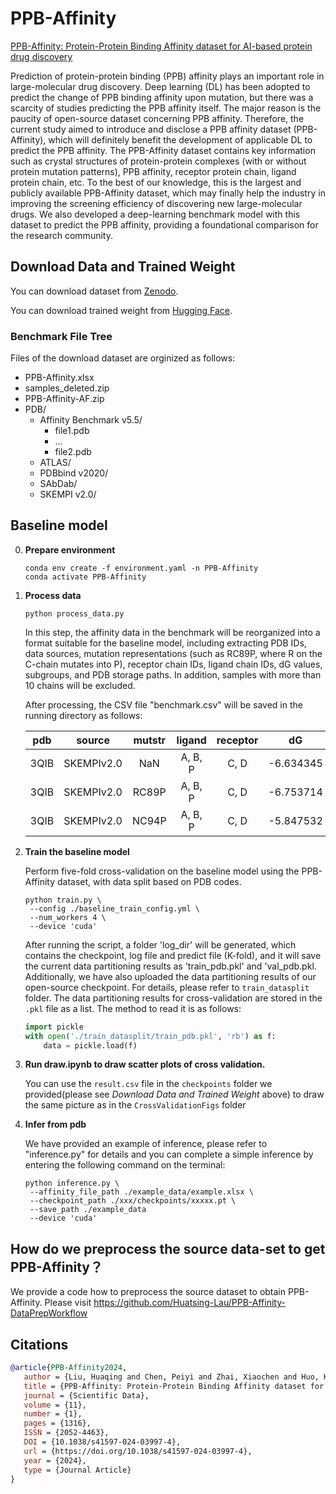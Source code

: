 <!-- #region -->
# PPB-Affinity

[PPB-Affinity: Protein-Protein Binding Affinity dataset for AI-based protein drug discovery](https://www.nature.com/articles/s41597-024-03997-4)

Prediction of protein-protein binding (PPB) affinity plays an important role in large-molecular drug discovery. Deep learning (DL) has been adopted to predict the change of PPB binding affinity upon mutation, but there was a scarcity of studies predicting the PPB affinity itself. The major reason is the paucity of open-source dataset concerning PPB affinity. Therefore, the current study aimed to introduce and disclose a PPB affinity dataset (PPB-Affinity), which will definitely benefit the development of applicable DL to predict the PPB affinity. The PPB-Affinity dataset contains key information such as crystal structures of protein-protein complexes (with or without protein mutation patterns), PPB affinity, receptor protein chain, ligand protein chain, etc. To the best of our knowledge, this is the largest and publicly available PPB-Affinity dataset, which may finally help the industry in improving the screening efficiency of discovering new large-molecular drugs. We also developed a deep-learning benchmark model with this dataset to predict the PPB affinity, providing a foundational comparison for the research community.

## Download Data and Trained Weight

You can download dataset from [Zenodo](https://zenodo.org/doi/10.5281/zenodo.11070823).

You can download trained weight from [Hugging Face](https://huggingface.co/ChenPy00/PPB-Affinity).

### Benchmark File Tree

Files of the download dataset are orginized as follows:
- PPB-Affinity.xlsx
- samples_deleted.zip
- PPB-Affinity-AF.zip
- PDB/
  - Affinity Benchmark v5.5/
    - file1.pdb
    - ...
    - file2.pdb
  - ATLAS/
  - PDBbind v2020/
  - SAbDab/
  - SKEMPI v2.0/


## Baseline model

0. **Prepare environment**

    ```
    conda env create -f environment.yaml -n PPB-Affinity
    conda activate PPB-Affinity
    ```

1. **Process data**

   ```
   python process_data.py
   ```

   In this step, the affinity data in the benchmark will be reorganized into a format suitable for the baseline model, including extracting PDB IDs, data sources, mutation representations (such as RC89P, where R on the C-chain mutates into P), receptor chain IDs, ligand chain IDs, dG values, subgroups, and PDB storage paths. In addition, samples with more than 10 chains will be excluded.

   After processing, the CSV file "benchmark.csv" will be saved in the running directory as follows:

   | pdb  |   source   | mutstr | ligand  | receptor |    dG     | Subgroup |  pdb_path   |
   | :--: | :--------: | :----: | :-----: | :------: | :-------: | :------: | :---------: |
   | 3QIB | SKEMPIv2.0 |  NaN   | A, B, P |   C, D   | -6.634345 | TCR-pMHC | xxx/xxx.pdb |
   | 3QIB | SKEMPIv2.0 | RC89P  | A, B, P |   C, D   | -6.753714 | TCR-pMHC | xxx/xxx.pdb |
   | 3QIB | SKEMPIv2.0 | NC94P  | A, B, P |   C, D   | -5.847532 | TCR-pMHC | xxx/xxx.pdb |

2. **Train the baseline model**

	Perform five-fold cross-validation on the baseline model using the PPB-Affinity dataset, with data split based on PDB codes.

   ```
   python train.py \
   	--config ./baseline_train_config.yml \
   	--num_workers 4 \
   	--device 'cuda'
   ```

	After running the script, a folder 'log_dir' will be generated, which contains the checkpoint, log file and predict file (K-fold), and it will save the current data partitioning results as 'train_pdb.pkl' and 'val_pdb.pkl. 
	Additionally, we have also uploaded the data partitioning results of our open-source checkpoint. For details, please refer to `train_datasplit` folder. The data partitioning results for cross-validation are stored in the `.pkl` file as a list. The method to read it is as follows:
	```python
	import pickle
	with open('./train_datasplit/train_pdb.pkl', 'rb') as f:
    	data = pickle.load(f)
	```
	
3. **Run draw.ipynb to draw scatter plots of cross validation.**
   
    You can use the `result.csv` file in the `checkpoints` folder we provided(please see *Download Data and Trained Weight* above) to draw the same picture as in the `CrossValidationFigs` folder

4. **Infer from pdb**

	We have provided an example of inference, please refer to "inference.py" for details and you can complete a simple inference by entering the following command on the terminal:

   ```
   python inference.py \
   	--affinity_file_path ./example_data/example.xlsx \
   	--checkpoint_path ./xxx/checkpoints/xxxxx.pt \
   	--save_path ./example_data
   	--device 'cuda'
   ```

## How do we preprocess the source data-set to get PPB-Affinity？

We provide a code how to preprocess the source dataset to obtain PPB-Affinity. Please visit https://github.com/Huatsing-Lau/PPB-Affinity-DataPrepWorkflow

## Citations
```bibtex
@article{PPB-Affinity2024,
   author = {Liu, Huaqing and Chen, Peiyi and Zhai, Xiaochen and Huo, Ku-Geng and Zhou, Shuxian and Han, Lanqing and Fan, Guoxin},
   title = {PPB-Affinity: Protein-Protein Binding Affinity dataset for AI-based protein drug discovery},
   journal = {Scientific Data},
   volume = {11},
   number = {1},
   pages = {1316},
   ISSN = {2052-4463},
   DOI = {10.1038/s41597-024-03997-4},
   url = {https://doi.org/10.1038/s41597-024-03997-4},
   year = {2024},
   type = {Journal Article}
}
````
<!-- #endregion -->
